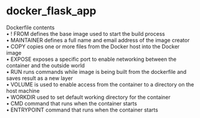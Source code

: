 # docker_flask_app

Dockerfile contents <br>
•  ! FROM defines the base image used to start the build process <br>
• MAINTAINER defines a full name and email address of the image creator <br>
• COPY copies one or more files from the Docker host into the Docker image <br>
• EXPOSE exposes a specific port to enable networking between the container and the outside 
world <br>
• RUN runs commands while image is being built from the dockerfile and saves result as a new
layer <br>
• VOLUME is used to enable access from the container to a directory on the host machine <br>
• WORKDIR used to set default working directory for the container <br>
• CMD command that runs when the container starts <br>
• ENTRYPOINT command that runs when the container starts <br>
